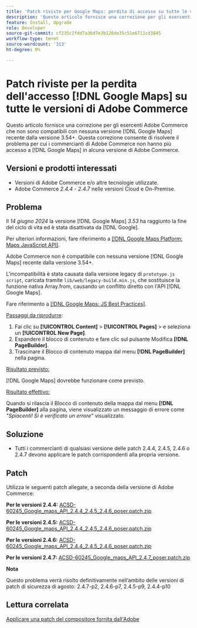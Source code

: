```yaml
---
title: 'Patch riviste per Google Maps: perdita di accesso su tutte le versioni di Adobe Commerce'
description: 'Questo articolo fornisce una correzione per gli esercenti di Adobe Commerce che non sono compatibili con nessuna versione recente di [!DNL Google Maps] dalla versione 3.54+.'
feature: Install, Upgrade
role: Developer
source-git-commit: cf235c2fdd7a36d7e3b126de35c51e6711cd3845
workflow-type: tm+mt
source-wordcount: '313'
ht-degree: 0%

---
```


# Patch riviste per la perdita dell&#39;accesso [!DNL Google Maps] su tutte le versioni di Adobe Commerce

Questo articolo fornisce una correzione per gli esercenti Adobe Commerce che non sono compatibili con nessuna versione [!DNL Google Maps] recente dalla versione 3.54+. Questa correzione consente di risolvere il problema per cui i commercianti di Adobe Commerce non hanno più accesso a [!DNL Google Maps] in alcuna versione di Adobe Commerce.

## Versioni e prodotti interessati

* Versioni di Adobe Commerce e/o altre tecnologie utilizzate.
* Adobe Commerce *2.4.4* - *2.4.7* nelle versioni Cloud e On-Premise.

## Problema

Il *14 giugno 2024* la versione [!DNL Google Maps] *3.53* ha raggiunto la fine del ciclo di vita ed è stata disattivata da [!DNL Google].

Per ulteriori informazioni, fare riferimento a [[!DNL Google Maps Platform: Maps JavaScript API]](https://developers.google.com/maps/documentation/javascript/versions#documentation-for-the-api-versions).

Adobe Commerce non è compatibile con nessuna versione [!DNL  Google Maps] recente dalla versione 3.54+.

L&#39;incompatibilità è stata causata dalla versione legacy di `prototype.js script`, caricata tramite `lib/web/legacy-build.min.js`, che sostituisce la funzione nativa Array.from, causando un conflitto diretto con l&#39;API [!DNL  Google Maps].

Fare riferimento a [[!DNL Google Maps: JS Best Practices]](https://developers.google.com/maps/documentation/javascript/best-practices).

<u>Passaggi da riprodurre</u>:

1. Fai clic su **[!UICONTROL Content]** > **[!UICONTROL Pages]** > e seleziona un **[!UICONTROL New Page]**.
1. Espandere il blocco di contenuto e fare clic sul pulsante Modifica **[!DNL PageBuilder]**.
1. Trascinare il Blocco di contenuto mappa dal menu **[!DNL PageBuilder]** nella pagina.

<u>Risultato previsto:</u>

[!DNL Google Maps] dovrebbe funzionare come previsto.

<u> Risultato effettivo:</u>

Quando si rilascia il Blocco di contenuto della mappa dal menu **[!DNL PageBuilder]** alla pagina, viene visualizzato un messaggio di errore come *&quot;Spiacenti! Si è verificato un errore&quot;* visualizzato.

## Soluzione

* Tutti i commercianti di qualsiasi versione delle patch 2.4.4, 2.4.5, 2.4.6 o 2.4.7 devono applicare le patch corrispondenti alla propria versione.

## Patch

Utilizza le seguenti patch allegate, a seconda della versione di Adobe Commerce:

**Per le versioni 2.4.4:**
[ACSD-60245_Google_maps_API_2.4.4_2.4.5_2.4.6_poser.patch.zip](assets/ACSD-60245_Google_maps_API_2.4.4_2.4.5_2.4.6_composer.patch.zip)

**Per le versioni 2.4.5:**
[ACSD-60245_Google_maps_API_2.4.4_2.4.5_2.4.6_poser.patch.zip](assets/ACSD-60245_Google_maps_API_2.4.4_2.4.5_2.4.6_composer.patch.zip)

**Per le versioni 2.4.6:**
[ACSD-60245_Google_maps_API_2.4.4_2.4.5_2.4.6_poser.patch.zip](assets/ACSD-60245_Google_maps_API_2.4.4_2.4.5_2.4.6_composer.patch.zip)

**Per le versioni 2.4.7:**
[ACSD-60245_Google_maps_API_2.4.7_poser.patch.zip](assets/ACSD-60245_Google_maps_API_2.4.7_composer.patch.zip)

**Nota**

Questo problema verrà risolto definitivamente nell’ambito delle versioni di patch di sicurezza di agosto:
2.4.7-p2, 2.4.6-p7, 2.4.5-p9, 2.4.4-p10

## Lettura correlata

[Applicare una patch del compositore fornita dall&#39;Adobe](https://experienceleague.adobe.com/en/docs/commerce-knowledge-base/kb/how-to/how-to-apply-a-composer-patch-provided-by-magento)